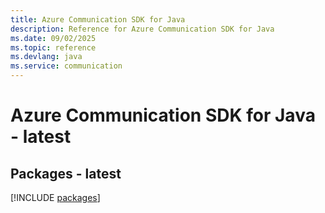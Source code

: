 ```yaml
---
title: Azure Communication SDK for Java
description: Reference for Azure Communication SDK for Java
ms.date: 09/02/2025
ms.topic: reference
ms.devlang: java
ms.service: communication
---
```

# Azure Communication SDK for Java - latest
## Packages - latest
[!INCLUDE [packages](communication-index.md)]